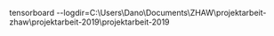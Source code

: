 tensorboard --logdir=C:\Users\Dano\Documents\ZHAW\projektarbeit-zhaw\projektarbeit-2019\projektarbeit-2019
